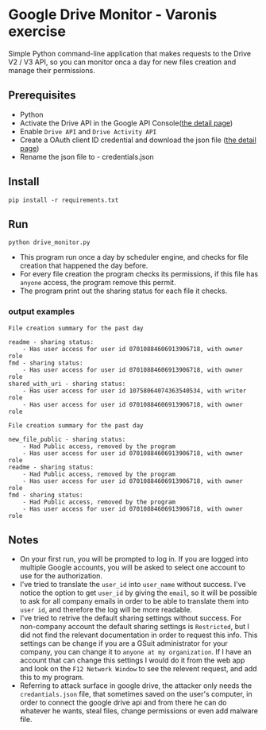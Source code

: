 # Google Drive Monitor - Varonis exercise

Simple Python command-line application that makes requests to the Drive V2 / V3 API,
so you can monitor onca a day for new files creation and manage their permissions.



## Prerequisites
- Python
- Activate the Drive API in the Google API Console([the detail page](https://developers.google.com/workspace/guides/create-project/))
- Enable `Drive API` and `Drive Activity API`
- Create a OAuth client ID credential and download the json file ([the detail page](https://developers.google.com/workspace/guides/create-credentials/))
- Rename the json file to - credentials.json

## Install 
```
pip install -r requirements.txt
```

## Run
```
python drive_monitor.py
```
- This program run once a day by scheduler engine, and checks for file creation that happened the day before.
- For every file creation the program checks its permissions, if this file has `anyone` access, the program remove this permit.
- The program print out the sharing status for each file it checks.
### output examples 
```
File creation summary for the past day

readme - sharing status:
    - Has user access for user id 07010884606913906718, with owner role
fmd - sharing status:
    - Has user access for user id 07010884606913906718, with owner role
shared_with_uri - sharing status:
    - Has user access for user id 10758064074363540534, with writer role
    - Has user access for user id 07010884606913906718, with owner role
```

```
File creation summary for the past day

new_file_public - sharing status:
    - Had Public access, removed by the program
    - Has user access for user id 07010884606913906718, with owner role
readme - sharing status:
    - Had Public access, removed by the program
    - Has user access for user id 07010884606913906718, with owner role
fmd - sharing status:
    - Had Public access, removed by the program
    - Has user access for user id 07010884606913906718, with owner role
```

## Notes
- On your first run, you will be prompted to log in. If you are logged into multiple Google accounts, you will be asked to select one account to use for the authorization.
- I've tried to translate the `user_id` into `user_name` without success. I've notice the option to get `user_id` by giving the `email`, so it will be possible to ask for all company emails in order to be able to translate them into `user id`, and therefore the log will be more readable.
- I've tried to retrive the default sharing settings without success. For non-company account the default sharing settings is `Restricted`, but I did not find the relevant documentation in order to request this info.
This settings can be change if you are a GSuit administrator for your company, you can change it to `anyone at my organization`. If I have an account that can change this settings I would do it from the web app and look on the `F12 Network Window` to see the relevent request, and add this to my program.
- Referring to attack surface in google drive, the attacker only needs the `credantials.json` file, that sometimes saved on the user's computer, in order to connect the google drive api and from there he can do whatever he wants, steal files, change permissions or even add malware file.
